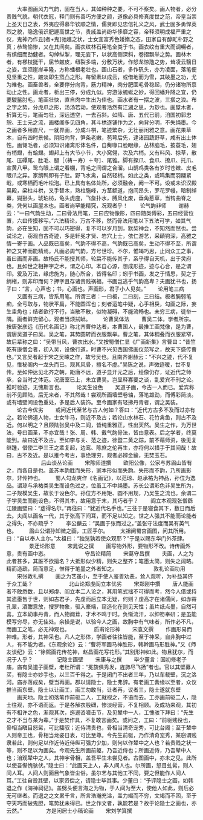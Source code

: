 <!-- { "loadSidebar": true } -->
　　大率图画风力气韵，固在当人，其如种种之要，不可不察矣。画人物者，必分贵贱气貌，朝代衣冠，释门则有善巧方便之颜，道像必具修真度世之范，帝皇当崇上圣天日之表，外夷应得慕华钦顺之情，儒贤即见忠信礼义之风，武士固多勇悍英烈之貌，隐逸俄识肥遯高世之节，贵戚盖尚纷华侈靡之容，帝释须明成福严重之仪，鬼神乃作丑[者+鬼]驰趡之状，士女宜富秀色婑媠之态，田家自有醇甿朴野之真；恭骜愉惨，又在其间矣。画衣纹林石用笔全类于书。画衣纹有重大而调暢者，有缜细而劲健者。勾绰纵掣，理无妄下，以状高侧深斜，卷摺飘举之势。画林木者，有樛枝挺干，屈节皴皮，纽裂多端，分敷万状，作怒龙惊虺之势，耸凌云翳日之姿，宜须崖岸丰隆，方称蟠根老壮也。画山石者，多作矾头，亦为凌面，落笔便见坚重之性，皴淡即生窊凸之形。每留素以成云，或借地而为雪，其破墨之功，尤为难也。画畜兽者，全要停分向背，筋力精神，肉分肥圜毛骨稳起，仍分诸物所禀动止之性。画龙者，析出三停，分成九似。穷游泳蜿蜒之妙，得回蟠升降之宜，仍要騣鬣肘毛，笔画壮快，直自肉中生出为佳也。画水者有一摆之波，三摺之浪。布之字之势，分虎爪之形，汤汤若动，使观者浩然有江湖之思，为玅也。画屋木者，折算无亏，笔画匀壮，深远透空，一去百斜。如隋、唐、五代已前，洎国初郭忠恕、王士元之流，画楼阁多见四角，其斗栱逐铺作为之，向背分明，不失绳墨。今之画者多用直尺，一就界画，分成斗栱，笔迹繁杂，无壮丽闲雅之意。画花果草木，自有四时景候。阴阳向背，笋条老嫩，苞萼后先，逮诸园蔬野草，咸有出土体性。画翎毛者，必须知识诸禽形体名件，自觜喙口脸眼缘，丛林脑毛，披蓑毛，翅有梢翅，有蛤翅。翅邦上有大节小节，大小窝翎，次及六梢。又有料风、掠草，散尾、压磹尾、肚毛、腿［（祷－寿）＋夸］、尾锥。脚有探爪、食爪、撩爪、托爪、宣黄八甲。鸷鸟眼上谓之看棚，背毛之间谓之合溜。山鹊鸡类各有岁时苍嫩、皮毛眼爪之异。家鹅鸭即有子肚。野飞水禽，自然轻梢。如此之类，或鸣集而羽翮紧戢，或寒栖而毛叶松泡。已上具有名体处所，必须融会，阙一不可。设或未识汉殿吴殿，梁柱斗栱，叉手替木，熟柱駞峰，方茎额道，抱间昂头，罗花罗幔，暗制绰幕，猢狲头，琥珀枋，龟头虎座，飞詹扑水，膊风化废，垂角惹草，当钩曲脊之类，凭何以画屋木也。画者尚罕能精究，况观者乎！
　　论气韵非师
　　谢赫云：“一曰气韵生动，二曰骨法用笔，三曰应物像形，四曰随类傅彩，五曰经营位置，六曰传摸移写。”六法精论，万古不移，然而骨法用笔以下五法可学，如其气韵，必在生知，固不可以巧密得，复不可以岁月到，默契神会，不知然而然也。尝试论之，窃观自古奇迹，多是轩冕才贤、岩穴上士，依仁游艺，采賾钩深，高雅之情一寄于画。人品既已高矣，气韵不得不高，气韵既已高矣，生动不得不至，所谓神之又神而能精焉。凡画必周气韵，方号世珍。不尔，惟竭巧思，止同众工之事，虽曰画而非画。故杨氏不能授其师，轮扁不能传其子，系乎得自天机，出于灵府也。且如世之相押字之术，谓之心印。本自心源，想成形迹，迹与心合，是之谓印。爰及万法，缘虑施为，随心所合，皆得名印；蚓乎书画，发之于情思，契之于绡楮，则非印而何？押字且存诸贵贱祸福，书画岂逃乎气韵高卑？夫画犹书也，扬子曰：“言，心声也；书，心画也。声画形，君子小人见矣。”
　　论用笔三病
　　又画有三病，皆系用笔。所谓三者：一曰板，二曰刻，三曰结。板者腕弱笔痴，全亏取与，物状平扁，不能圆浑也；刻者运笔中疑，心手相戾，勾画之际，妄生圭角也；结者欲行不行，当散不散，似物凝碍，不能流畅也。未穷三病，徒举一隅。画者鲜克留心，观者当烦拭眦。
　　论曹吴体法
　　曹吴二体，学者所宗。按唐张彦远《历代名画记》称北齐曹仲达者，本曹国人，最推工画梵像，是为曹，谓唐吴道子曰吴。吴之笔，其势圆转而衣服飘举。曹之笔，其体稠叠而衣服紧窄，故后辈称之曰：“吴带当风，曹衣出水。”又按蜀僧仁显《广画新集》言曹曰：“昔竺乾有康僧会者，初入吴，设像行道，时曹不兴见西国佛画仪范写之，故天下盛传曹也。”又言吴者起于宋之吴暕之作，故号吴也。且南齐谢赫云：“不兴之迹，代不复见，惟秘阁内一龙头而已。观其风骨，擅名不虚。”吴陈之说，声微迹暧，世不复传。至如仲达见北齐之朝，距唐不远，道子显开元之后，绘像仍存，证近代之师承，合当时之体范。况唐室已上，未立曹吴。岂显释寡要之谈，乱爱宾不刊之论。推时验迹，无愧斯言也。
　　论吴生设色
　　吴道子画，今古一人而已。爱宾称前不见顾陆，后无来者，不其然哉！尝观所画墙壁卷轴，落笔雄劲，而傅彩简淡。或有墙壁间设色重处，多是后人装饰。至今画家有轻拂丹青者，谓之吴装。
　　论古今优劣
　　或问近代至艺与古人何如？答曰：“近代方古多不及而过亦有之。若论佛道人物，士女牛马，则近不及古；若论山水林石、花竹禽鱼，则古不及近。何以明之？且顾陆张吴中及二阎，皆纯重雅正，性出天然。吴生之作，为万世法，号曰画圣，不亦宜哉！张、周、韩、戴气韵骨法，皆由意表。后之学者，终莫能到。故曰近不及古。至如李与关、范之迹，徐暨二黄之踪，前不藉师资，後无复继踵，借使二李三王之辈复起，边鸾、陈庶之伦再生，亦将何以措手于其间哉！故曰，古不及近。是以推今考古，事绝理穷，观者必辨金鍮，无焚玉石。
　　
　　
　　后山谈丛论画
　　宋陈师道撰
　　欧阳公像，公家与苏眉山皆有之，而各自是也。盖苏本韵胜而失形，家本形似而失韵。失形而不韵，乃所画影尔，非传神也。
　　蜀人勾龙爽作《名画记》，以范琼、赵承祐为神品，孙位为逸品。谓琼与承祐类吴生而设色过之，位虽工不中绳墨。苏长公谓彩色非吴生所为，二子规模吴生，故长于设色尔。孙位方不用矩、圆不用规，乃吴生之流也。余谓二子学吴生而能设色，不得其本，故用意于末，其巧者乎？
　　阎立本观观张僧繇江陵画壁曰：“虚得名尔。”再往曰：“犹近代名手也。”三往于是寝食其下，数日而后去。夫阎以画名一代，其于张高下间耳，而不足以知之。世之人强其不能而论能者之得失，不亦疏乎？
　　李公麟云：“吴画于张而过之。”盖张守法度而吴有英气也。
　　眉山公谓孙知微之画，工匠手尔。
　　太祖阅蜀宫画图，问其所用。曰：“自以奉人主尔。”太祖曰：“独览孰若使众观耶？”于是以赐东华门外茶肆。
　　
　　景迂论形意
　　宋晁说之撰
　　画写物外形，要物形不改。诗传画外意，贵有画中态。
　　
　　
　　守昌论精简
　　宋葛守昌撰
　　夫画，人之为此者甚多，其誰不欲擅名？大抵形似少精，则失之整齐；笔墨太简，则失之阔略。精而造疏，简而意足，惟得于笔墨之外者知之。
　　
　　
　　敦礼论画功用
　　宋张敦礼撰
　　画之为艺虽小，至于使人鉴善劝恶，耸人观听，为补益其侪于众工哉？
　　
　　
　　北山论郑虔阎立本优劣
　　宋郑刚中撰
　　唐人能画者不敢悉数，且以郑虔、阎立本二人论之，其用笔式拙不可得而考，然今人借或持其遗墨售于世，则如古君子，先虔而后立本无疑，何则？虔高才在诸儒间，如赤霄孔翠，酒酣意放，搜罗物象，驱入豪端，窥造化在则见天性；虽片纸点墨，自然可喜。立本幼事丹青，而人物阘茸，才术不鸣于时。负惭流汗，以绅笏奉研；是虽能模写穷尽，亦无佳处。余操是说，以验今人之画，故胸中有气味者，所作必不凡，而画工之笔，必无神观也。
　　
　　质甫论形神
　　宋袁文撰
　　作画形易而神难。形者，其神采也。凡人之形体，学画者往往皆能，至于神采，自非胸中过人，有不能为者。《东观余论》云：“曹将军画马神胜形，韩幹画马形胜神。”又《师友谈纪》云：“徐熙画花传花神，赵昌画花写花形。”其别形神如此。物且犹尔，而况于人乎？
　　
　　记隐士画壁
　　宋康与之撰
　　毕少董言：国初修老子庙，庙有吴道子画壁，老杜所谓：“冕旒俱秀发，旌斾尽飞扬”者也。官以其壁募人买，有隐士亦妙手也，以三百千得之。于是闭门不出者三年，乃以车载壁，沉之洛河。庙亦落成矣，壁当再画。郡以请隐士，隐士弗辞。有老画工夤缘以至者，众议推当画东壁。隐士以让画工，画工勿敢当，让者再，议者三，隐士遂就东壁
　　画天地。隐士初落笔作前驱二人，工就视之，不语而去。工亦画前驱二人，隐士往观，亦不语而返。于是各解衣般礴，惨淡经营，不复相顾。及成功来观，其初有不相许之色，渐观其次，迤逦咨嗟击节，及见辇中一人，工愧骇下拜曰：“先生之才不当与某为辈。”于是焚作具，不复敢言画矣。或问之，工曰：“前驱贱役也，骨相当瞋目怒髯，可比騶驭；近侍清贵也，骨相当清奇宠秀，可比台阁；至于辇中人则帝王也，骨相当龙姿日表，可比至尊。今先生前驱，乃作清奇宠秀，某窃谓贱隶若此，则何足以作近侍近侍纵可强力少加，则何以作辇中之人也？若贵贱之状一等，则不足以为画矣。今观先生所画前躯，乃吾近侍也；所画近侍，乃吾辇中人也；洎观辇中之人，其神宇骨相，盖吾平生未尝见者。古图画中，亦未之见。此所以使吾惭愧骇伏。”隐士曰：“此画天上人，非人间人也。尔所画，怒目虬髯，则人间人耳。人间人则面目气象皆尘俗。虽尔艺与其他工不同，要之但能作人间人耳。”工往自毁其壁，以家资偿之，请隐士毕其事。少董曰：“予评隐士之画，如韩退之作《海神祠记》。盖劈头便言海之为物，于人间为至大，使他人如此，则后必无可继者。而退之之文累千言，所言浩瀚充溢，盖力竭而不穷，文竭而不困，至于夺天巧而破鬼胆，笔势犹未得已。世之作文者，孰能若是？故于论隐士之画也，亦云然。”
　　
　　方是闲居士小稿论画
　　宋刘学箕撰
